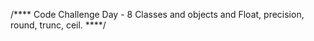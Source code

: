 /****
    Code Challenge
Day - 8
Classes and objects and Float, precision, round, trunc, ceil.
****/

